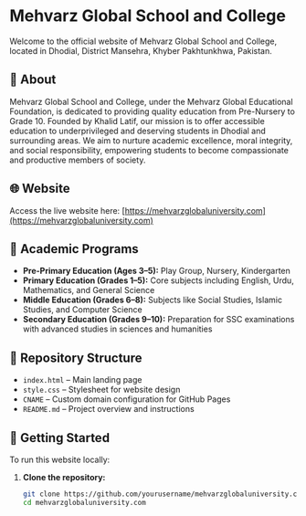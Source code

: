 # Mehvarz Global School and College

Welcome to the official website of Mehvarz Global School and College, located in Dhodial, District Mansehra, Khyber Pakhtunkhwa, Pakistan.

## 📌 About

Mehvarz Global School and College, under the Mehvarz Global Educational Foundation, is dedicated to providing quality education from Pre-Nursery to Grade 10. Founded by Khalid Latif, our mission is to offer accessible education to underprivileged and deserving students in Dhodial and surrounding areas. We aim to nurture academic excellence, moral integrity, and social responsibility, empowering students to become compassionate and productive members of society.

## 🌐 Website

Access the live website here: [https://mehvarzglobaluniversity.com](https://mehvarzglobaluniversity.com)

## 🏫 Academic Programs

- **Pre-Primary Education (Ages 3–5):** Play Group, Nursery, Kindergarten
- **Primary Education (Grades 1–5):** Core subjects including English, Urdu, Mathematics, and General Science
- **Middle Education (Grades 6–8):** Subjects like Social Studies, Islamic Studies, and Computer Science
- **Secondary Education (Grades 9–10):** Preparation for SSC examinations with advanced studies in sciences and humanities

## 📁 Repository Structure

- `index.html` – Main landing page
- `style.css` – Stylesheet for website design
- `CNAME` – Custom domain configuration for GitHub Pages
- `README.md` – Project overview and instructions

## 🚀 Getting Started

To run this website locally:

1. **Clone the repository:**
   ```bash
   git clone https://github.com/yourusername/mehvarzglobaluniversity.com.git
   cd mehvarzglobaluniversity.com
